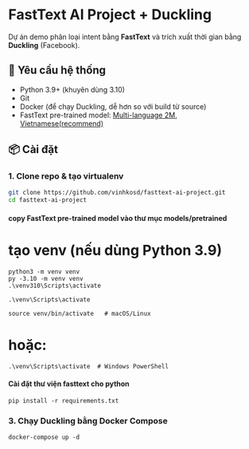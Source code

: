 # FastText AI Project + Duckling

Dự án demo phân loại intent bằng **FastText** và trích xuất thời gian bằng **Duckling** (Facebook).

## 🚀 Yêu cầu hệ thống
- Python 3.9+ (khuyên dùng 3.10)
- Git
- Docker (để chạy Duckling, dễ hơn so với build từ source)
- FastText pre-trained model: [Multi-language 2M](https://dl.fbaipublicfiles.com/fasttext/vectors-english/crawl-300d-2M.vec.zip), [Vietnamese(recommend)](https://dl.fbaipublicfiles.com/fasttext/vectors-crawl/cc.vi.300.vec.gz)

## 📦 Cài đặt

### 1. Clone repo & tạo virtualenv
```bash
git clone https://github.com/vinhkosd/fasttext-ai-project.git
cd fasttext-ai-project
```
#### copy FastText pre-trained model vào thư mục models/pretrained
# tạo venv (nếu dùng Python 3.9)
```
python3 -m venv venv
py -3.10 -m venv venv
.\venv310\Scripts\activate

.\venv\Scripts\activate

source venv/bin/activate   # macOS/Linux
```
# hoặc: 
```
.\venv\Scripts\activate  # Windows PowerShell
```
#### Cài đặt thư viện fasttext cho python
```
pip install -r requirements.txt
```
### 3. Chạy Duckling bằng Docker Compose
```
docker-compose up -d
```